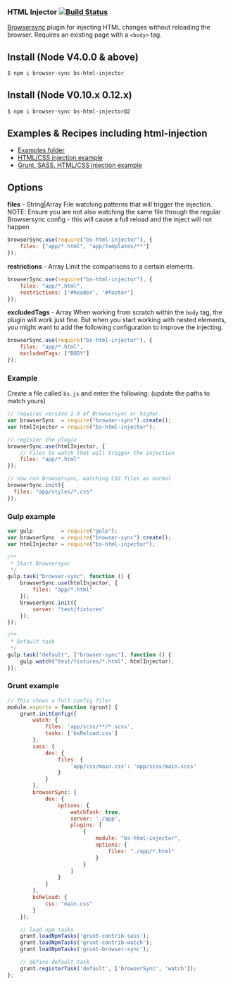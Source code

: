 ### HTML Injector [![Build Status](https://travis-ci.org/shakyShane/html-injector.svg?branch=master)](https://travis-ci.org/shakyShane/html-injector)
[Browsersync](http://www.browsersync.io/) plugin for injecting HTML changes without reloading the browser. Requires an existing page with a `<body>` tag.

## Install (Node V4.0.0 & above)

```bash
$ npm i browser-sync bs-html-injector
```

## Install (Node V0.10.x 0.12.x)

```bash
$ npm i browser-sync bs-html-injector@2
```

## Examples & Recipes including html-injection
* [Examples folder](https://github.com/shakyShane/html-injector/tree/master/examples)
* [HTML/CSS injection example](https://github.com/BrowserSync/recipes/tree/master/recipes/html.injection)
* [Grunt, SASS, HTML/CSS injection example](https://github.com/BrowserSync/recipes/tree/master/recipes/grunt.html.injection)

## Options

**files** - String|Array
File watching patterns that will trigger the injection. NOTE: Ensure you are 
not also watching the same file through the regular Browsersync
config - this will cause a full reload and the inject will not happen

```js
browserSync.use(require("bs-html-injector"), {
    files: ["app/*.html", "app/templates/**"]
});
```

**restrictions** - Array
Limit the comparisons to a certain elements.

```js
browserSync.use(require("bs-html-injector"), {
    files: "app/*.html",
    restrictions: ['#header', '#footer']
});
```

**excludedTags** - Array
When working from scratch within the `body` tag, the plugin will work just fine. But when you start
working with nested elements, you might want to add the following configuration to improve the 
injecting.

```js
browserSync.use(require("bs-html-injector"), {
    files: "app/*.html",
    excludedTags: ["BODY"]
});
```


### Example
Create a file called `bs.js` and enter the following: (update the paths to match yours)

```js
// requires version 2.0 of Browsersync or higher.
var browserSync  = require("browser-sync").create();
var htmlInjector = require("bs-html-injector");

// register the plugin
browserSync.use(htmlInjector, {
    // Files to watch that will trigger the injection
    files: "app/*.html" 
});

// now run Browsersync, watching CSS files as normal
browserSync.init({
  files: "app/styles/*.css"
});
```

### Gulp example

```js
var gulp         = require("gulp");
var browserSync  = require("browser-sync").create();
var htmlInjector = require("bs-html-injector");

/**
 * Start Browsersync
 */
gulp.task("browser-sync", function () {
    browserSync.use(htmlInjector, {
        files: "app/*.html"
    });
    browserSync.init({
        server: "test/fixtures"
    });
});

/**
 * Default task
 */
gulp.task("default", ["browser-sync"], function () {
    gulp.watch("test/fixtures/*.html", htmlInjector);
});
```

### Grunt example
```js
// This shows a full config file!
module.exports = function (grunt) {
    grunt.initConfig({
        watch: {
            files: 'app/scss/**/*.scss',
            tasks: ['bsReload:css']
        },
        sass: {
            dev: {
                files: {
                    'app/css/main.css': 'app/scss/main.scss'
                }
            }
        },
        browserSync: {
            dev: {
                options: {
                    watchTask: true,
                    server: './app',
                    plugins: [
                        {
                            module: "bs-html-injector",
                            options: {
                                files: "./app/*.html"
                            }
                        }
                    ]
                }
            }
        },
        bsReload: {
            css: "main.css"
        }
    });

    // load npm tasks
    grunt.loadNpmTasks('grunt-contrib-sass');
    grunt.loadNpmTasks('grunt-contrib-watch');
    grunt.loadNpmTasks('grunt-browser-sync');

    // define default task
    grunt.registerTask('default', ['browserSync', 'watch']);
};
```
